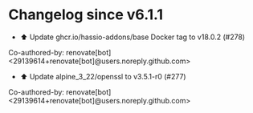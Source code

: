 # Changelog since v6.1.1
- ⬆️ Update ghcr.io/hassio-addons/base Docker tag to v18.0.2 (#278)

Co-authored-by: renovate[bot] <29139614+renovate[bot]@users.noreply.github.com> 
- ⬆️ Update alpine_3_22/openssl to v3.5.1-r0 (#277)

Co-authored-by: renovate[bot] <29139614+renovate[bot]@users.noreply.github.com> 
